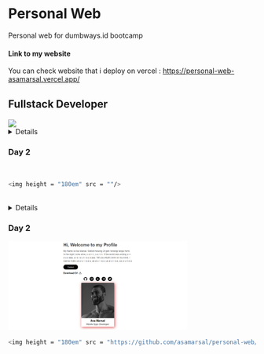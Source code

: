 # Personal Web
Personal web for dumbways.id bootcamp
#### Link to my website
You can check website that i deploy on vercel :
https://personal-web-asamarsal.vercel.app/
## Fullstack Developer
<img align='center' src='https://dumbways.id/assets/images/brandwhite.png' width='200"'>

<details></details>

<h3>Day 2</h3> 
<img height = "180em" src = ""/>

```bash
<img height = "180em" src = ""/>
```
<br>

<details></details>

<h3>Day 2</h3> 
<img height = "180em" src = "https://github.com/asamarsal/personal-web/blob/main/assets/img/screenshot/day2.PNG"/>

```bash
<img height = "180em" src = "https://github.com/asamarsal/personal-web/blob/main/assets/img/screenshot/day3.PNG"/>
```
<br>